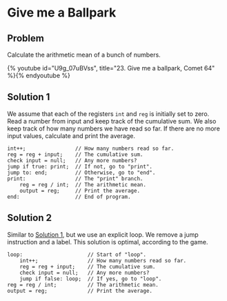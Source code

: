 # Give me a Ballpark

## Problem

Calculate the arithmetic mean of a bunch of numbers.

{% youtube id="U9g_07uBVss", title="23. Give me a ballpark, Comet 64" %}{% endyoutube %}

## Solution 1

We assume that each of the registers `int` and `reg` is initially set to zero.
Read a number from input and keep track of the cumulative sum. We also keep
track of how many numbers we have read so far. If there are no more input
values, calculate and print the average.

```
int++;                // How many numbers read so far.
reg = reg + input;    // The cumulative sum.
check input = null;   // Any more numbers?
jump if true: print;  // If not, go to "print".
jump to: end;         // Otherwise, go to "end".
print:                // The "print" branch.
    reg = reg / int;  // The arithmetic mean.
    output = reg;     // Print the average.
end:                  // End of program.
```

## Solution 2

Similar to [Solution 1](#solution-1), but we use an explicit loop. We remove a
jump instruction and a label. This solution is optimal, according to the game.

```
loop:                     // Start of "loop".
    int++;                // How many numbers read so far.
    reg = reg + input;    // The cumulative sum.
    check input = null;   // Any more numbers?
    jump if false: loop;  // If yes, go to "loop".
reg = reg / int;          // The arithmetic mean.
output = reg;             // Print the average.
```
